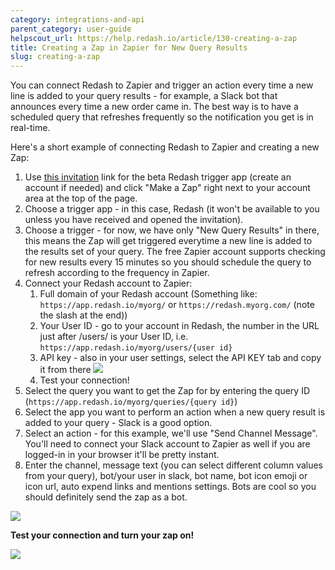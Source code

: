 ```yaml
---
category: integrations-and-api
parent_category: user-guide
helpscout_url: https://help.redash.io/article/130-creating-a-zap
title: Creating a Zap in Zapier for New Query Results
slug: creating-a-zap
---
```

You can connect Redash to Zapier and trigger an action every time a new line
is added to your query results - for example, a Slack bot that announces every
time a new order came in. The best way is to have a scheduled query that
refreshes frequently so the notification you get is in real-time.

Here's a short example of connecting Redash to Zapier and creating a new Zap:

1. Use [this invitation](https://zapier.com/developer/invite/32785/4910e4da7931a8f3a2124ebd85cc352b/) link for the beta Redash trigger app (create an account if needed) and click "Make a Zap" right next to your account area at the top of the page. 
2. Choose a trigger app - in this case, Redash (it won't be available to you unless you have received and opened the invitation).
3. Choose a trigger - for now, we have only "New Query Results" in there, this means the Zap will get triggered everytime a new line is added to the results set of your query. The free Zapier account supports checking for new results every 15 minutes so you should schedule the query to refresh according to the frequency in Zapier. 
4. Connect your Redash account to Zapier: 
    1. Full domain of your Redash account (Something like:  `https://app.redash.io/myorg/` or `https://redash.myorg.com/` (note the slash at the end)) 
    2. Your User ID - go to your account in Redash, the number in the URL just after /users/ is your User ID, i.e.  `https://app.redash.io/myorg/users/{user id}`
    3. API key - also in your user settings, select the API KEY tab and copy it from there ![](https://redash.io/help/assets/user_api_key.png)
    4. Test your connection! 
5. Select the query you want to get the Zap for by entering the query ID (`https://app.redash.io/myorg/queries/{query id}`) 
6. Select the app you want to perform an action when a new query result is added to your query - Slack is a good option. 
7. Select an action - for this example, we'll use "Send Channel Message". You'll need to connect your Slack account to Zapier as well if you are logged-in in your browser it'll be pretty instant. 
8. Enter the channel, message text (you can select different column values from your query), bot/your user in slack, bot name, bot icon emoji or icon url, auto expend links and mentions settings. Bots are cool so you should definitely send the zap as a bot. 

![](https://redash.io/help/assets/%E2%80%8F%E2%80%8Fzapier_slack_template_wider.png)

**Test your connection and turn your zap on!**

![](https://redash.io/help/assets/zappy_bot.png)

